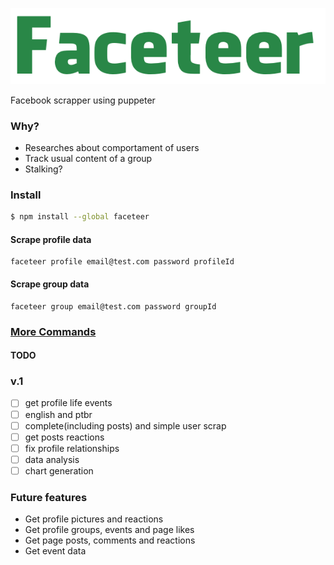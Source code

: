 
![Faceteer Logo](docs/logo.png)

Facebook scrapper using puppeter

### Why?
- Researches about comportament of users
- Track usual content of a group
- Stalking?

### Install

```bash
$ npm install --global faceteer
```

#### Scrape profile data 
```
faceteer profile email@test.com password profileId
```

#### Scrape group data
```
faceteer group email@test.com password groupId
```

### [More Commands](http://anabastos.me/faceteer/#/)

#### TODO

### v.1
- [ ] get profile life events
- [ ] english and ptbr
- [ ] complete(including posts) and simple user scrap
- [ ] get posts reactions
- [ ] fix profile relationships
- [ ] data analysis
- [ ] chart generation

### Future features
- Get profile pictures and reactions
- Get profile groups, events and page likes
- Get page posts, comments and reactions
- Get event data